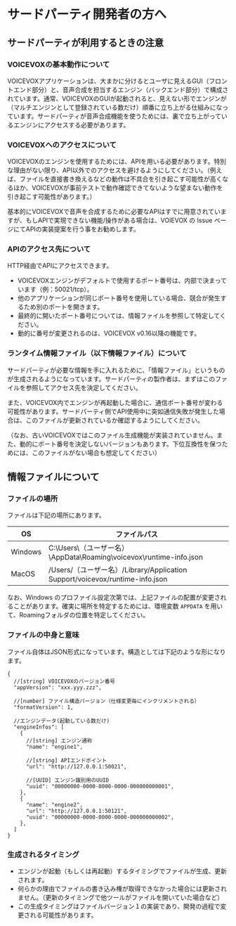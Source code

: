 # サードパーティ開発者の方へ

## サードパーティが利用するときの注意

### VOICEVOXの基本動作について

VOICEVOXアプリケーションは、大まかに分けるとユーザに見えるGUI（フロントエンド部分）と、音声合成を担当するエンジン（バックエンド部分）で構成されています。通常、VOICEVOXのGUIが起動されると、見えない形でエンジンが（マルチエンジンとして登録されている数だけ）順番に立ち上がる仕組みになっています。サードパーティが音声合成機能を使うためには、裏で立ち上がっているエンジンにアクセスする必要があります。

### VOICEVOXへのアクセスについて

VOICEVOXのエンジンを使用するためには、APIを用いる必要があります。特別な理由がない限り、API以外でのアクセスを避けるようにしてください。（例えば、ファイルを直接書き換えるなどの動作は不具合を引き起こす可能性が高くなるほか、VOICEVOXが事前テストで動作確認できてないような望まない動作を引き起こす可能性があります。）

基本的にVOICEVOXで音声を合成するために必要なAPIはすでに用意されていますが、もしAPIで実現できない機能/操作がある場合は、VOIEVOX の Issue ページにてAPIの実装提案を行う事をお勧めします。

### APIのアクセス先について

HTTP経由でAPIにアクセスできます。

* VOICEVOXエンジンがデフォルトで使用するポート番号は、内部で決まっています（例：50021/tcp）。
* 他のアプリケーションが同じポート番号を使用している場合、競合が発生するため別のポートを開きます。
* 最終的に開いたポート番号については、情報ファイルを参照して特定してください。
* 動的に番号が変更されるのは、VOICEVOX v0.16以降の機能です。

### ランタイム情報ファイル（以下情報ファイル）について

サードパーティが必要な情報を手に入れるために、「情報ファイル」というものが生成されるようになっています。サードパーティの製作者は、まずはこのファイルを参照してアクセス先を決定してください。

また、VOICEVOX内でエンジンが再起動した場合に、通信ポート番号が変わる可能性があります。サードパーティ側でAPI使用中に突如通信失敗が発生した場合は、このファイルが更新されているか確認するようにしてください。

（なお、古いVOICEVOXではこのファイル生成機能が実装されていません。また、動的にポート番号を決定しないバージョンもあります。下位互換性を保つためには、このファイルがない場合も想定してください）

## 情報ファイルについて

### ファイルの場所

ファイルは下記の場所にあります。

|OS              |ファイルパス                                                                 |
|----------------|-----------------------------------------------------------------------------|
|Windows         |C:\Users\（ユーザー名）\AppData\Roaming\voicevox\runtime-info.json           |
|MacOS           |/Users/（ユーザー名）/Library/Application Support/voicevox/runtime-info.json |

なお、Windows のプロファイル設定次第では、上記ファイルの配置が変更されることがあります。確実に場所を特定するためには、環境変数 ``APPDATA`` を用いて、Roamingフォルダの位置を特定してください。

### ファイルの中身と意味

ファイル自体はJSON形式になっています。構造としては下記のような形になります。

```JSONC
{
  //[string] VOICEVOXのバージョン番号
  "appVersion": "xxx.yyy.zzz",

  //[number] ファイル構造バージョン（仕様変更毎にインクリメントされる）
  "formatVersion": 1,

  //エンジンデータ(起動している数だけ)
  "engineInfos": [
    {
      //[string] エンジン通称
      "name": "engine1",
      
      //[string] APIエンドポイント
      "url": "http://127.0.0.1:50021",

      //[UUID] エンジン識別用のUUID
      "uuid": "00000000-0000-0000-0000-000000000001",
    },
    {
      "name": "engine2",
      "url": "http://127.0.0.1:50121",
      "uuid": "00000000-0000-0000-0000-000000000002",
    },
  ]
}
```

### 生成されるタイミング

* エンジンが起動（もしくは再起動）するタイミングでファイルが生成、更新されます。
* 何らかの理由でファイルの書き込み権が取得できなかった場合には更新されません。（更新のタイミングで他ツールがファイルを開いていた場合など）
* この生成タイミングはファイルバージョン１の実装であり、開発の過程で変更される可能性があります。
